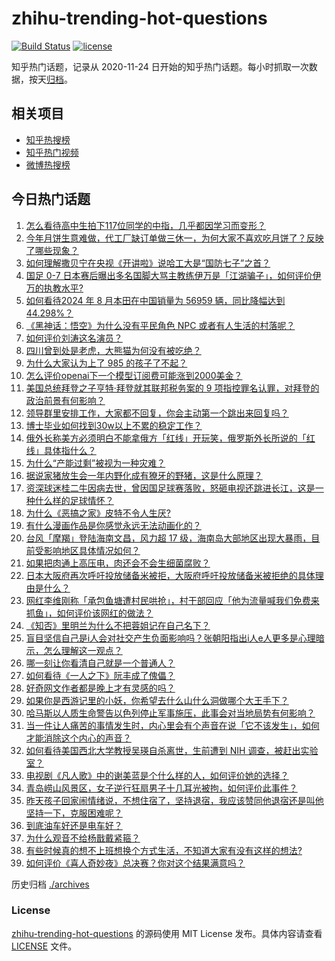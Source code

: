 # zhihu-trending-hot-questions

[![Build Status](https://github.com/justjavac/zhihu-trending-hot-questions/workflows/ci/badge.svg?branch=master)](https://github.com/justjavac/zhihu-trending-hot-questions/actions)
[![license](https://img.shields.io/github/license/justjavac/zhihu-trending-hot-questions)](https://github.com/justjavac/zhihu-trending-hot-questions/blob/master/LICENSE)

知乎热门话题，记录从 2020-11-24
日开始的知乎热门话题。每小时抓取一次数据，按天[归档](./archives)。

## 相关项目

- [知乎热搜榜](https://github.com/justjavac/zhihu-trending-top-search)
- [知乎热门视频](https://github.com/justjavac/zhihu-trending-hot-video)
- [微博热搜榜](https://github.com/justjavac/weibo-trending-hot-search)

## 今日热门话题

<!-- BEGIN -->
<!-- 最后更新时间 Sat Sep 07 2024 03:15:58 GMT+0800 (China Standard Time) -->

1. [怎么看待高中生拍下117位同学的中指，几乎都因学习而变形？](https://www.zhihu.com/question/666290375)
1. [今年月饼生意难做，代工厂缺订单做三休一，为何大家不喜欢吃月饼了？反映了哪些现象？](https://www.zhihu.com/question/666351641)
1. [如何理解撒贝宁在央视《开讲啦》说哈工大是“国防七子”之首？](https://www.zhihu.com/question/666108181)
1. [国足 0-7 日本赛后曝出多名国脚大骂主教练伊万是「江湖骗子」，如何评价伊万的执教水平?](https://www.zhihu.com/question/666346334)
1. [如何看待2024 年 8 月本田在中国销量为 56959 辆，同比降幅达到 44.298%？](https://www.zhihu.com/question/666217865)
1. [《黑神话：悟空》为什么没有平民角色 NPC 或者有人生活的村落呢？](https://www.zhihu.com/question/666191244)
1. [如何评价刘涛这名演员？](https://www.zhihu.com/question/31194986)
1. [四川曾到处是老虎，大熊猫为何没有被吃绝？](https://www.zhihu.com/question/628124546)
1. [为什么大家认为上了 985 的孩子了不起？](https://www.zhihu.com/question/654939134)
1. [怎么评价openai下一个模型订阅费可能涨到2000美金？](https://www.zhihu.com/question/666359895)
1. [美国总统拜登之子亨特·拜登就其联邦税务案的 9 项指控罪名认罪，对拜登的政治前景有何影响？](https://www.zhihu.com/question/666339676)
1. [领导群里安排工作，大家都不回复，你会主动第一个跳出来回复吗？](https://www.zhihu.com/question/666062998)
1. [博士毕业如何找到30w以上不累的稳定工作？](https://www.zhihu.com/question/657540977)
1. [俄外长称美方必须明白不能拿俄方「红线」开玩笑，俄罗斯外长所说的「红线」具体指什么？](https://www.zhihu.com/question/666286235)
1. [为什么“产能过剩”被视为一种灾难？](https://www.zhihu.com/question/665919896)
1. [据说家猪放生会一年内野化成有獠牙的野猪，这是什么原理？](https://www.zhihu.com/question/362529810)
1. [资深球迷桂二牛因病去世，曾因国足球赛落败，怒砸电视还跳进长江，这是一种什么样的足球情怀？](https://www.zhihu.com/question/666376383)
1. [为什么《恶搞之家》皮特不令人生厌?](https://www.zhihu.com/question/641557887)
1. [有什么漫画作品是你感觉永远无法动画化的？](https://www.zhihu.com/question/24460324)
1. [台风「摩羯」登陆海南文昌，风力超 17 级，海南岛大部地区出现大暴雨，目前受影响地区具体情况如何？](https://www.zhihu.com/question/666346807)
1. [如果把肉通上高压电，肉还会不会生细菌腐败？](https://www.zhihu.com/question/646357797)
1. [日本大阪府再次呼吁投放储备米被拒，大阪府呼吁投放储备米被拒绝的具体理由是什么？](https://www.zhihu.com/question/666074531)
1. [网红李维刚称「承包鱼塘遭村民哄抢」，村干部回应「他为流量喊我们免费来抓鱼」，如何评价该网红的做法？](https://www.zhihu.com/question/666272922)
1. [《知否》里明兰为什么不把蓉姐记在自己名下？](https://www.zhihu.com/question/490369433)
1. [盲目坚信自己是i人会对社交产生负面影响吗？张朝阳指出i人e人更多是心理暗示，怎么理解这一观点？](https://www.zhihu.com/question/666010627)
1. [哪一刻让你看清自己就是一个普通人？](https://www.zhihu.com/question/666182338)
1. [如何看待《一人之下》阮丰成了傀儡？](https://www.zhihu.com/question/666344250)
1. [好奇网文作者都是晚上才有灵感的吗？](https://www.zhihu.com/question/666222056)
1. [如果你是西游记里的小妖，你希望去什么山什么洞做哪个大王手下？](https://www.zhihu.com/question/413930320)
1. [哈马斯以人质生命警告以色列停止军事施压，此事会对当地局势有何影响？](https://www.zhihu.com/question/666070116)
1. [当一件让人痛苦的事情发生时，内心里会有个声音在说「它不该发生」，如何才能消除这个内心的声音？](https://www.zhihu.com/question/666061900)
1. [如何看待美国西北大学教授吴瑛自杀离世，生前遭到 NIH 调查，被赶出实验室？](https://www.zhihu.com/question/666168799)
1. [电视剧《凡人歌》中的谢美蓝是个什么样的人，如何评价她的选择？](https://www.zhihu.com/question/666131705)
1. [青岛崂山风景区，女子逆行狂扇男子十几耳光被拘，如何评价此事件？](https://www.zhihu.com/question/665691297)
1. [昨天孩子回家闹情绪说，不想住宿了，坚持退宿，我应该赞同他退宿还是叫他坚持一下，克服困难呢？](https://www.zhihu.com/question/646556722)
1. [到底油车好还是电车好？](https://www.zhihu.com/question/661065178)
1. [为什么观音不给杨戬戴紧箍？](https://www.zhihu.com/question/665928274)
1. [有些时候真的想不上班想换个方式生活，不知道大家有没有这样的想法?](https://www.zhihu.com/question/666209580)
1. [如何评价《喜人奇妙夜》总决赛？你对这个结果满意吗？](https://www.zhihu.com/question/665801052)

<!-- END -->

历史归档 [./archives](./archives)

### License

[zhihu-trending-hot-questions](https://github.com/justjavac/zhihu-trending-hot-questions)
的源码使用 MIT License 发布。具体内容请查看 [LICENSE](./LICENSE) 文件。
